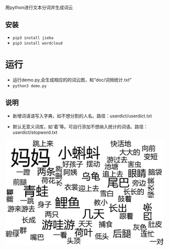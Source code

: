 

用python进行文本分词并生成词云


## 安装

* `pip3 install jieba`
* `pip3 install wordcloud`


# 运行
* 运行demo.py,会生成相应的的词云图，和“doc/词频统计.txt”  
* `python3 demo.py`



## 说明


* 新增词语请写入字典，如不想分割的人名。路径：userdict/userdict.txt

* 默认无意义词库，如'着'等。可自行添加不想纳入统计的词语。路径：userdict/stopword.txt


![image](https://raw.githubusercontent.com/suweiteng/wordCloud/master/Images/alice.png)  
